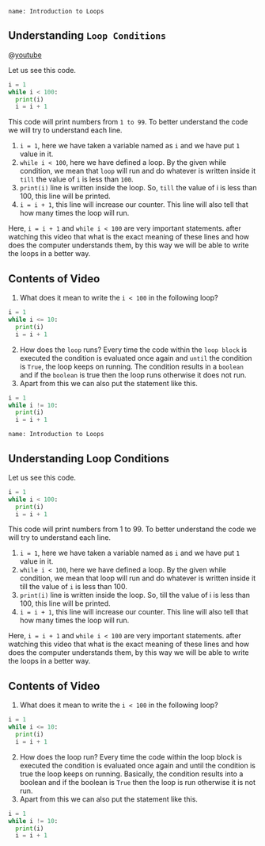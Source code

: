 ```ngMeta
name: Introduction to Loops
```

## Understanding `Loop Conditions`

@[youtube](jsUN0NV5RfQ)

Let us see this code.

```python
i = 1
while i < 100:
  print(i)
  i = i + 1
```
This code will print numbers from `1 to 99`. To better understand the code we will try to understand each line.

1. `i = 1`, here we have taken a variable named as `i` and we have put `1` value in it.
2. `while i < 100`, here we have defined a loop. By the given while condition, we mean that `loop` will run and do whatever is written inside it `till` the value of `i` is less than `100`.
3. `print(i)` line is written inside the loop. So, `till` the value of i is less than 100, this line will be printed. 
4. `i = i + 1`, this line will increase our counter. This line will also tell that how many times the loop will run.

Here, `i = i + 1` and `while i < 100` are very important statements. after watching this video that what is the exact meaning of these lines and how does the computer understands them, by this way we will be able to write the loops in a better way.

## Contents of Video
1. What does it mean to write the `i < 100` in the following loop?
```python
i = 1
while i <= 10:
  print(i)
  i = i + 1
```
2. How does the `loop` runs? Every time the code within the `loop block` is executed the condition is evaluated once again and `until` the condition is `True`, the loop keeps on running. The condition results in a `boolean` and if the `boolean` is true then the loop runs otherwise it does not run.
3. Apart from this we can also put the statement like this.
```python
i = 1
while i != 10:
  print(i)
  i = i + 1
```
```ngMeta
name: Introduction to Loops
```

## Understanding Loop Conditions

Let us see this code.
```python
i = 1
while i < 100:
  print(i)
  i = i + 1
```
This code will print numbers from 1 to 99. To better understand the code we will try to understand each line.

1. `i = 1`, here we have taken a variable named as `i` and we have put `1` value in it.
2. `while i < 100`, here we have defined a loop. By the given while condition, we mean that loop will run and do whatever is written inside it till the value of `i` is less than 100.
3. `print(i)` line is written inside the loop. So, till the value of i is less than 100, this line will be printed. 
4. `i = i + 1`, this line will increase our counter. This line will also tell that how many times the loop will run.

Here, `i = i + 1` and `while i < 100` are very important statements. after watching this video that what is the exact meaning of these lines and how does the computer understands them, by this way we will be able to write the loops in a better way.

## Contents of Video
1. What does it mean to write the `i < 100` in the following loop?
```python
i = 1
while i <= 10:
  print(i)
  i = i + 1
```
2. How does the loop run? Every time the code within the loop block is executed the condition is evaluated once again and until the condition is true the loop keeps on running. Basically, the condition results into a boolean and if the boolean is `True` then the loop is run otherwise it is not run.
3. Apart from this we can also put the statement like this.
```python
i = 1
while i != 10:
  print(i)
  i = i + 1
```

